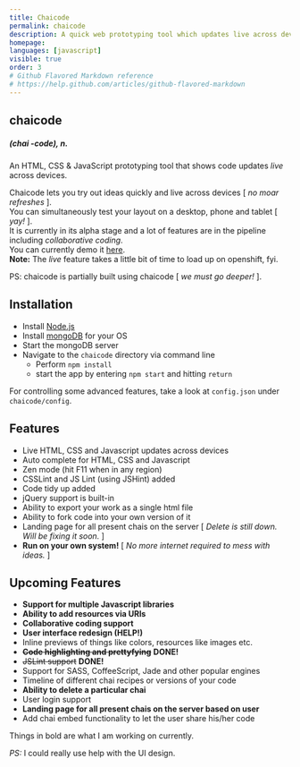 ```yaml
---
title: Chaicode
permalink: chaicode
description: A quick web prototyping tool which updates live across devices without the need to refresh.
homepage: 
languages: [javascript]
visible: true
order: 3
# Github Flavored Markdown reference
# https://help.github.com/articles/github-flavored-markdown
---
```



chaicode
-------------
##### (chai -code), *n.*  

An HTML, CSS & JavaScript prototyping tool that shows code updates *live* across devices.

Chaicode lets you try out ideas quickly and live across devices [ *no moar refreshes* ].    
You can simultaneously test your layout on a desktop, phone and tablet [ *yay!* ].  
It is currently in its alpha stage and a lot of features are in the pipeline including *collaborative coding*.   
You can currently demo it [here](http://chaicode-3lads.rhcloud.com/ "chaicode demo link").   
__Note:__ The *live* feature takes a little bit of time to load up on openshift, fyi.

PS: chaicode is partially built using chaicode [ *we must go deeper!* ].

Installation
--------------
- Install [Node.js](http://nodejs.org/ "Node.js installation link")
- Install [mongoDB](http://www.mongodb.org/downloads "mongoDB installation link") for your OS
- Start the mongoDB server
- Navigate to the ```chaicode``` directory via command line   
	- Perform ```npm install```
	- start the app by entering ```npm start``` and hitting ```return```

For controlling some advanced features, take a look at ```config.json``` under ```chaicode/config```.

Features
--------------
- Live HTML, CSS and Javascript updates across devices
- Auto complete for HTML, CSS and Javascript
- Zen mode (hit F11 when in any region)
- CSSLint and JS Lint (using JSHint) added
- Code tidy up added
- jQuery support is built-in
- Ability to export your work as a single html file
- Ability to fork code into your own version of it
- Landing page for all present chais on the server [ *Delete is still down. Will be fixing it soon.* ]
- __Run on your own system!__ [ *No more internet required to mess with ideas.* ]

Upcoming Features
--------------
- __Support for multiple Javascript libraries__
- __Ability to add resources via URIs__
- __Collaborative coding support__
- __User interface redesign (HELP!)__
- Inline previews of things like colors, resources like images etc.
- ~~__Code highlighting and prettyfying__~~ __DONE!__
- ~~JSLint support~~ __DONE!__
- Support for SASS, CoffeeScript, Jade and other popular engines
- Timeline of different chai recipes or versions of your code
- __Ability to delete a particular chai__
- User login support
- __Landing page for all present chais on the server based on user__
- Add chai embed functionality to let the user share his/her code

Things in bold are what I am working on currently.   

*PS:* I could really use help with the UI design.
